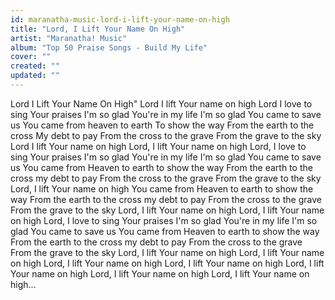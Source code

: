 ```yaml
---
id: maranatha-music-lord-i-lift-your-name-on-high
title: "Lord, I Lift Your Name On High"
artist: "Maranatha! Music"
album: "Top 50 Praise Songs - Build My Life"
cover: ""
created: ""
updated: ""
---
```


Lord I Lift Your Name On High"
Lord I lift Your name on high
Lord I love to sing Your praises
I'm so glad You're in my life
I'm so glad You came to save us
You came from heaven to earth
To show the way
From the earth to the cross
My debt to pay
From the cross to the grave
From the grave to the sky
Lord I lift Your name on high
Lord, I lift Your name on high
Lord, I love to sing Your praises
I'm so glad You're in my life
I'm so glad You came to save us
You came from Heaven to earth to show the way
From the earth to the cross my debt to pay
From the cross to the grave
From the grave to the sky
Lord, I lift Your name on high
You came from Heaven to earth to show the way
From the earth to the cross my debt to pay
From the cross to the grave
From the grave to the sky
Lord, I lift Your name on high
Lord, I lift Your name on high
Lord, I love to sing Your praises
I'm so glad You're in my life
I'm so glad You came to save us
You came from Heaven to earth to show the way
From the earth to the cross my debt to pay
From the cross to the grave
From the grave to the sky
Lord, I lift Your name on high
Lord, I lift Your name on high
Lord, I lift Your name on high
Lord, I lift Your name on high
Lord, I lift Your name on high
Lord, I lift Your name on high
Lord, I lift Your name on high...